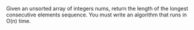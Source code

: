 Given an unsorted array of integers nums, return the length of the longest consecutive elements sequence.
You must write an algorithm that runs in O(n) time.